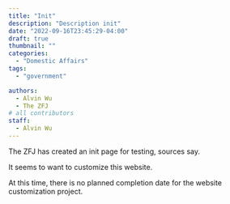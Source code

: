 ```yaml
---
title: "Init"
description: "Description init"
date: "2022-09-16T23:45:29-04:00"
draft: true
thumbnail: ""
categories:
  - "Domestic Affairs"
tags:
  - "government"

authors:
  - Alvin Wu
  - The ZFJ
# all contributors
staff:
  - Alvin Wu
---
```


The ZFJ has created an init page for testing, sources say. 

It seems to want to customize this website. 

At this time, there is no planned completion date for the website customization project. 